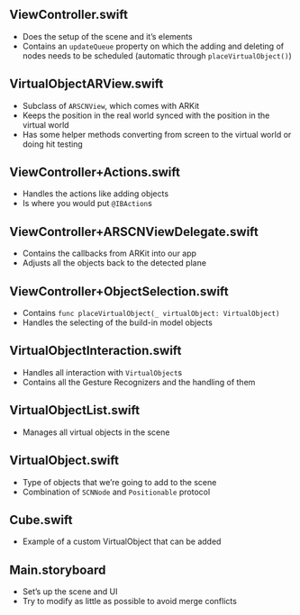 ## ViewController.swift

* Does the setup of the scene and it’s elements
* Contains an `updateQueue` property on which the adding and deleting of nodes
  needs to be scheduled (automatic through `placeVirtualObject()`)

## VirtualObjectARView.swift

* Subclass of `ARSCNView`, which comes with ARKit
* Keeps the position in the real world synced with the position in the virtual
  world
* Has some helper methods converting from screen to the virtual world or doing
  hit testing

## ViewController+Actions.swift

* Handles the actions like adding objects
* Is where you would put `@IBAction`s

## ViewController+ARSCNViewDelegate.swift

* Contains the callbacks from ARKit into our app
* Adjusts all the objects back to the detected plane

## ViewController+ObjectSelection.swift

* Contains `func placeVirtualObject(_ virtualObject: VirtualObject)`
* Handles the selecting of the build-in model objects

## VirtualObjectInteraction.swift

* Handles all interaction with `VirtualObject`s
* Contains all the Gesture Recognizers and the handling of them

## VirtualObjectList.swift

* Manages all virtual objects in the scene

## VirtualObject.swift

* Type of objects that we’re going to add to the scene
* Combination of `SCNNode` and `Positionable` protocol

## Cube.swift

* Example of a custom VirtualObject that can be added

## Main.storyboard

* Set’s up the scene and UI
* Try to modify as little as possible to avoid merge conflicts
